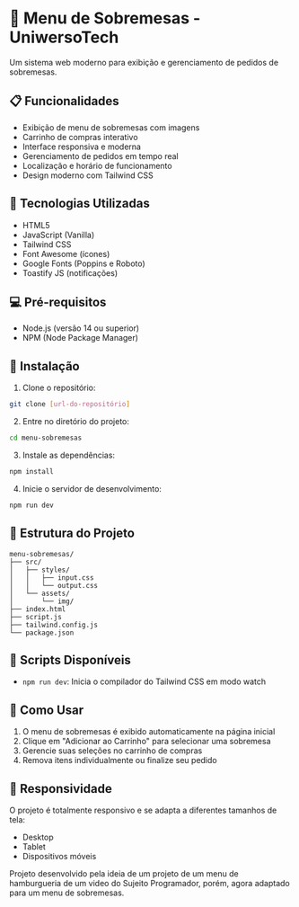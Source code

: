 # 🍰 Menu de Sobremesas - UniwersoTech

Um sistema web moderno para exibição e gerenciamento de pedidos de sobremesas.

## 📋 Funcionalidades

- Exibição de menu de sobremesas com imagens
- Carrinho de compras interativo
- Interface responsiva e moderna
- Gerenciamento de pedidos em tempo real
- Localização e horário de funcionamento
- Design moderno com Tailwind CSS

## 🚀 Tecnologias Utilizadas

- HTML5
- JavaScript (Vanilla)
- Tailwind CSS
- Font Awesome (ícones)
- Google Fonts (Poppins e Roboto)
- Toastify JS (notificações)

## 💻 Pré-requisitos

- Node.js (versão 14 ou superior)
- NPM (Node Package Manager)

## 🔧 Instalação

1. Clone o repositório:

```bash
git clone [url-do-repositório]
```

2. Entre no diretório do projeto:

```bash
cd menu-sobremesas
```

3. Instale as dependências:

```bash
npm install
```

4. Inicie o servidor de desenvolvimento:

```bash
npm run dev
```

## 🎨 Estrutura do Projeto

```
menu-sobremesas/
├── src/
│   ├── styles/
│   │   ├── input.css
│   │   └── output.css
│   └── assets/
│       └── img/
├── index.html
├── script.js
├── tailwind.config.js
└── package.json
```

## 🔄 Scripts Disponíveis

- `npm run dev`: Inicia o compilador do Tailwind CSS em modo watch

## 🎯 Como Usar

1. O menu de sobremesas é exibido automaticamente na página inicial
2. Clique em "Adicionar ao Carrinho" para selecionar uma sobremesa
3. Gerencie suas seleções no carrinho de compras
4. Remova itens individualmente ou finalize seu pedido

## 📱 Responsividade

O projeto é totalmente responsivo e se adapta a diferentes tamanhos de tela:

- Desktop
- Tablet
- Dispositivos móveis

Projeto desenvolvido pela ideia de um projeto de um menu de hamburgueria de um video do Sujeito Programador, porém, agora adaptado para um menu de sobremesas.
